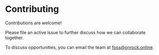 # Contributing

Contributions are welcome!

Please file an active issue to further discuss how we can collaborate together.

To discuss opportunities, you can email the team at foss@onrock.online.
